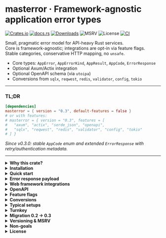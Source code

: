 # masterror · Framework-agnostic application error types

[![Crates.io](https://img.shields.io/crates/v/masterror)](https://crates.io/crates/masterror)
[![docs.rs](https://img.shields.io/docsrs/masterror)](https://docs.rs/masterror)
[![Downloads](https://img.shields.io/crates/d/masterror)](https://crates.io/crates/masterror)
![MSRV](https://img.shields.io/badge/MSRV-1.89-blue)
![License](https://img.shields.io/badge/License-MIT%20or%20Apache--2.0-informational)
[![CI](https://github.com/RAprogramm/masterror/actions/workflows/ci.yml/badge.svg?branch=main)](https://github.com/RAprogramm/masterror/actions/workflows/ci.yml?query=branch%3Amain)

Small, pragmatic error model for API-heavy Rust services.  
Core is framework-agnostic; integrations are opt-in via feature flags.  
Stable categories, conservative HTTP mapping, no `unsafe`.

- Core types: `AppError`, `AppErrorKind`, `AppResult`, `AppCode`, `ErrorResponse`
- Optional Axum/Actix integration
- Optional OpenAPI schema (via `utoipa`)
- Conversions from `sqlx`, `reqwest`, `redis`, `validator`, `config`, `tokio`

---

### TL;DR

~~~toml
[dependencies]
masterror = { version = "0.3", default-features = false }
# or with features:
# masterror = { version = "0.3", features = [
#   "axum", "actix", "serde_json", "openapi",
#   "sqlx", "reqwest", "redis", "validator", "config", "tokio"
# ] }
~~~

*Since v0.3.0: stable `AppCode` enum and extended `ErrorResponse` with retry/authentication metadata.*

---

<details>
  <summary><b>Why this crate?</b></summary>

- **Stable taxonomy.** Small set of `AppErrorKind` categories mapping conservatively to HTTP.
- **Framework-agnostic.** No assumptions, no `unsafe`, MSRV pinned.
- **Opt-in integrations.** Zero default features; you enable what you need.
- **Clean wire contract.** `ErrorResponse { status, code, message, details?, retry?, www_authenticate? }`.
- **One log at boundary.** Log once with `tracing`.
- **Less boilerplate.** Built-in conversions, compact prelude.
- **Consistent workspace.** Same error surface across crates.

</details>

<details>
  <summary><b>Installation</b></summary>

~~~toml
[dependencies]
# lean core
masterror = { version = "0.3", default-features = false }

# with Axum/Actix + JSON + integrations
# masterror = { version = "0.3", features = [
#   "axum", "actix", "serde_json", "openapi",
#   "sqlx", "reqwest", "redis", "validator", "config", "tokio"
# ] }
~~~

**MSRV:** 1.89  
**No unsafe:** forbidden by crate.

</details>

<details>
  <summary><b>Quick start</b></summary>

Create an error:

~~~rust
use masterror::{AppError, AppErrorKind};

let err = AppError::new(AppErrorKind::BadRequest, "Flag must be set");
assert!(matches!(err.kind, AppErrorKind::BadRequest));
~~~

With prelude:

~~~rust
use masterror::prelude::*;

fn do_work(flag: bool) -> AppResult<()> {
    if !flag {
        return Err(AppError::bad_request("Flag must be set"));
    }
    Ok(())
}
~~~

</details>

<details>
  <summary><b>Error response payload</b></summary>

~~~rust
use masterror::{AppError, AppErrorKind, AppCode, ErrorResponse};

let app_err = AppError::new(AppErrorKind::Unauthorized, "Token expired");
let resp: ErrorResponse = (&app_err).into()
    .with_retry_after_secs(30)
    .with_www_authenticate(r#"Bearer realm="api", error="invalid_token""#);

assert_eq!(resp.status, 401);
~~~

</details>

<details>
  <summary><b>Web framework integrations</b></summary>

<details>
  <summary>Axum</summary>

~~~rust
// features = ["axum", "serde_json"]
use masterror::{AppError, AppResult};
use axum::{routing::get, Router};

async fn handler() -> AppResult<&'static str> {
    Err(AppError::forbidden("No access"))
}

let app = Router::new().route("/demo", get(handler));
~~~

</details>

<details>
  <summary>Actix</summary>

~~~rust
// features = ["actix", "serde_json"]
use actix_web::{get, App, HttpServer, Responder};
use masterror::prelude::*;

#[get("/err")]
async fn err() -> AppResult<&'static str> {
    Err(AppError::forbidden("No access"))
}

#[get("/payload")]
async fn payload() -> impl Responder {
    ErrorResponse::new(422, AppCode::Validation, "Validation failed")
        .expect("status")
}
~~~

</details>

</details>

<details>
  <summary><b>OpenAPI</b></summary>

~~~toml
[dependencies]
masterror = { version = "0.3", features = ["openapi", "serde_json"] }
utoipa = "5"
~~~

</details>

<details>
  <summary><b>Feature flags</b></summary>

- `axum` — IntoResponse  
- `actix` — ResponseError/Responder  
- `openapi` — utoipa schema  
- `serde_json` — JSON details  
- `sqlx`, `redis`, `reqwest`, `validator`, `config`, `tokio`, `multipart`
- `turnkey` — domain taxonomy and conversions for Turnkey errors

</details>

<details>
  <summary><b>Conversions</b></summary>

- `std::io::Error` → Internal
- `String` → BadRequest
- `sqlx::Error` → NotFound/Database
- `redis::RedisError` → Cache
- `reqwest::Error` → Timeout/Network/ExternalApi
- `validator::ValidationErrors` → Validation
- `config::ConfigError` → Config
- `tokio::time::error::Elapsed` → Timeout

</details>

<details>
  <summary><b>Typical setups</b></summary>

Minimal core:

~~~toml
masterror = { version = "0.3", default-features = false }
~~~

API (Axum + JSON + deps):

~~~toml
masterror = { version = "0.3", features = [
  "axum", "serde_json", "openapi",
  "sqlx", "reqwest", "redis", "validator", "config", "tokio"
] }
~~~

API (Actix + JSON + deps):

~~~toml
masterror = { version = "0.3", features = [
  "actix", "serde_json", "openapi",
  "sqlx", "reqwest", "redis", "validator", "config", "tokio"
] }
~~~

</details>

<details>
  <summary><b>Turnkey</b></summary>

~~~rust
// features = ["turnkey"]
use masterror::turnkey::{classify_turnkey_error, TurnkeyError, TurnkeyErrorKind};
use masterror::{AppError, AppErrorKind};

// Classify a raw SDK/provider error
let kind = classify_turnkey_error("429 Too Many Requests");
assert!(matches!(kind, TurnkeyErrorKind::RateLimited));

// Wrap into AppError
let e = TurnkeyError::new(TurnkeyErrorKind::RateLimited, "throttled upstream");
let app: AppError = e.into();
assert_eq!(app.kind, AppErrorKind::RateLimited);
~~~

</details>

<details>
  <summary><b>Migration 0.2 → 0.3</b></summary>

- Use `ErrorResponse::new(status, AppCode::..., "msg")` instead of legacy  
- New helpers: `.with_retry_after_secs`, `.with_www_authenticate`  
- `ErrorResponse::new_legacy` is temporary shim  

</details>

<details>
  <summary><b>Versioning & MSRV</b></summary>

Semantic versioning. Breaking API/wire contract → major bump.  
MSRV = 1.89 (may raise in minor, never in patch).

</details>

<details>
  <summary><b>Non-goals</b></summary>

- Not a general-purpose error aggregator like `anyhow`  
- Not a replacement for your domain errors  

</details>

<details>
  <summary><b>License</b></summary>

Apache-2.0 OR MIT, at your option.

</details>
